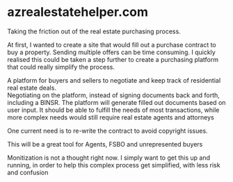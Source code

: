 # azrealestatehelper.com

Taking the friction out of the real estate purchasing process. 

At first, I wanted to create a site that would fill out a purchase contract to buy a property.  Sending multiple offers can be time consuming.  I quickly realised this could be taken a step further to create a purchasing platform that could really simplify the process.

A platform for buyers and sellers to negotiate and keep track of residential real estate deals.  
Negotiating on the platform, instead of signing documents back and forth, including a BINSR.
The platform will generate filled out documents based on user input.
It should be able to fulfill the needs of most transactions, while more complex needs would still require real estate agents and attorneys 

One current need is to re-write the contract to avoid copyright issues.

This will be a great tool for Agents, FSBO and unrepresented buyers

Monitization is not a thought right now. I simply want to get this up and running, in order to help this complex process get simplified, with less risk and confusion
